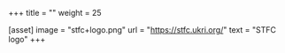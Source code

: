 +++
title = ""
weight = 25

[asset]
  image = "stfc+logo.png"
  url = "https://stfc.ukri.org/"
  text = "STFC logo"
+++
